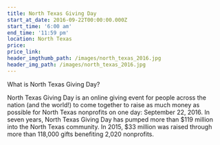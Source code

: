```yaml
---
title: North Texas Giving Day
start_at_date: 2016-09-22T00:00:00.000Z
start_time: '6:00 am'
end_time: '11:59 pm'
location: North Texas
price:
price_link:
header_imgthumb_path: /images/north_texas_2016.jpg
header_img_path: /images/north_texas_2016.jpg
---
```



What is North Texas Giving Day?

North Texas Giving Day is an online giving event for people across the nation (and the world!) to come together to raise as much money as possible for North Texas nonprofits on one day: September 22, 2016. In seven years, North Texas Giving Day has pumped more than $119 million into the North Texas community. In 2015, $33 million was raised through more than 118,000 gifts benefiting 2,020 nonprofits.
<br>
<br>&nbsp;
